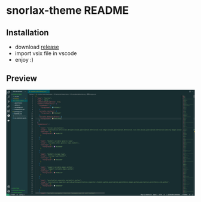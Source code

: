 # snorlax-theme README
## Installation
 - download [release](https://github.com/carnivuth/snorlax-theme/releases/tag/v1.0.0)
 - import vsix file in vscode
 - enjoy :)

## Preview
![preview](preview/preview.png)

